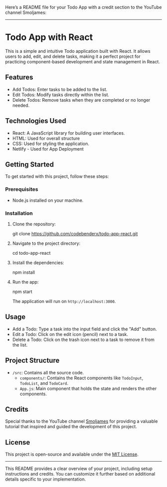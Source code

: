 Here’s a README file for your Todo App with a credit section to the YouTube channel Smoljames:

---

# Todo App with React

This is a simple and intuitive Todo application built with React. It allows users to add, edit, and delete tasks, making it a perfect project for practicing component-based development and state management in React.

## Features

- Add Todos: Enter tasks to be added to the list.
- Edit Todos: Modify tasks directly within the list.
- Delete Todos: Remove tasks when they are completed or no longer needed.

## Technologies Used

- React: A JavaScript library for building user interfaces.
- HTML: Used for overall structure
- CSS: Used for styling the application.
- Netlify - Used for App Deployment

## Getting Started

To get started with this project, follow these steps:

### Prerequisites

- Node.js installed on your machine.

### Installation

1. Clone the repository:

   git clone https://github.com/codebenderx/todo-app-react.git

2. Navigate to the project directory:

   cd todo-app-react

3. Install the dependencies:

   npm install

4. Run the app:

   npm start


   The application will run on `http://localhost:3000`.

## Usage

- Add a Todo: Type a task into the input field and click the "Add" button.
- Edit a Todo: Click on the edit icon (pencil) next to a task.
- Delete a Todo: Click on the trash icon next to a task to remove it from the list.

## Project Structure

- `/src`: Contains all the source code.
  - `components/`: Contains the React components like `TodoInput`, `TodoList`, and `TodoCard`.
  - `App.js`: Main component that holds the state and renders the other components.

## Credits

Special thanks to the YouTube channel [Smoljames](https://www.youtube.com/watch?v=82PXenL4MGg) for providing a valuable tutorial that inspired and guided the development of this project.

## License

This project is open-source and available under the [MIT License](LICENSE).

---

This README provides a clear overview of your project, including setup instructions and credits. You can customize it further based on additional details specific to your implementation.
